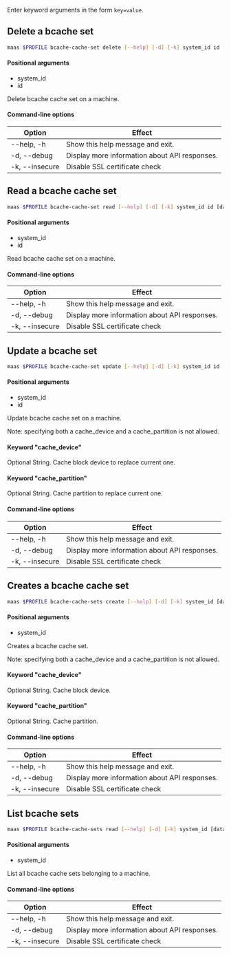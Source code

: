Enter keyword arguments in the form `key=value`.

## Delete a bcache set

```bash
maas $PROFILE bcache-cache-set delete [--help] [-d] [-k] system_id id [data ...]
```

#### Positional arguments
- system_id
- id

Delete bcache cache set on a machine.

#### Command-line options
| Option | Effect |
|-----|-----|
| --help, -h | Show this help message and exit. |
| -d, --debug | Display more information about API responses. |
| -k, --insecure | Disable SSL certificate check |

## Read a bcache cache set

```bash
maas $PROFILE bcache-cache-set read [--help] [-d] [-k] system_id id [data ...]
```

#### Positional arguments
- system_id
- id

Read bcache cache set on a machine.

#### Command-line options
| Option | Effect |
|-----|-----|
| --help, -h | Show this help message and exit. |
| -d, --debug | Display more information about API responses. |
| -k, --insecure | Disable SSL certificate check |

## Update a bcache set

```bash
maas $PROFILE bcache-cache-set update [--help] [-d] [-k] system_id id [data ...]
```

#### Positional arguments
- system_id
- id


Update bcache cache set on a machine.

Note: specifying both a cache_device and a cache_partition is not allowed.

#### Keyword "cache_device"
Optional String. Cache block device to replace current one.

#### Keyword "cache_partition"
Optional String. Cache partition to replace current one.

#### Command-line options
| Option | Effect |
|-----|-----|
| --help, -h | Show this help message and exit. |
| -d, --debug | Display more information about API responses. |
| -k, --insecure | Disable SSL certificate check |

## Creates a bcache cache set

```bash
maas $PROFILE bcache-cache-sets create [--help] [-d] [-k] system_id [data ...]
```

#### Positional arguments
- system_id


Creates a bcache cache set.

Note: specifying both a cache_device and a cache_partition is not allowed.

#### Keyword "cache_device"
Optional String. Cache block device.

#### Keyword "cache_partition"
Optional String.  Cache partition.

#### Command-line options
| Option | Effect |
|-----|-----|
| --help, -h | Show this help message and exit. |
| -d, --debug | Display more information about API responses. |
| -k, --insecure | Disable SSL certificate check |

## List bcache sets

```bash
maas $PROFILE bcache-cache-sets read [--help] [-d] [-k] system_id [data ...]
```

#### Positional arguments
- system_id

List all bcache cache sets belonging to a machine.

#### Command-line options
| Option | Effect |
|-----|-----|
| --help, -h | Show this help message and exit. |
| -d, --debug | Display more information about API responses. |
| -k, --insecure | Disable SSL certificate check |
